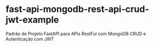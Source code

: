 # fast-api-mongodb-rest-api-crud-jwt-example
Padrão de Projeto FastAPI para APIs RestFul com MongoDB CRUD e Autenticação com JWT
